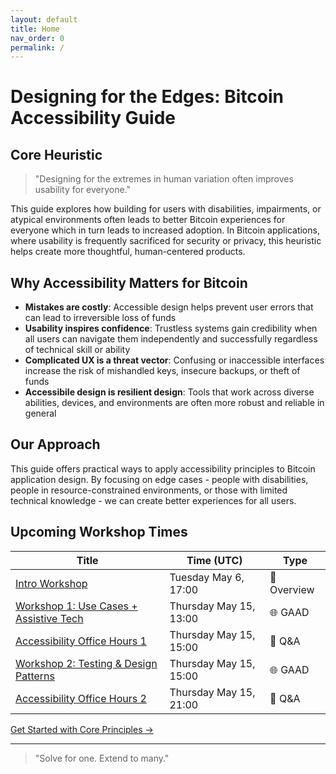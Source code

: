 ```yaml
---
layout: default
title: Home
nav_order: 0
permalink: /
---
```


# Designing for the Edges: Bitcoin Accessibility Guide

## Core Heuristic

> "Designing for the extremes in human variation often improves usability for everyone."

This guide explores how building for users with disabilities, impairments, or atypical environments often leads to better Bitcoin experiences for everyone which in turn leads to increased adoption. In Bitcoin applications, where usability is frequently sacrificed for security or privacy, this heuristic helps create more thoughtful, human-centered products.

## Why Accessibility Matters for Bitcoin

- **Mistakes are costly**: Accessible design helps prevent user errors that can lead to irreversible loss of funds
- **Usability inspires confidence**: Trustless systems gain credibility when all users can navigate them independently and successfully regardless of technical skill or ability
- **Complicated UX is a threat vector**: Confusing or inaccessible interfaces increase the risk of mishandled keys, insecure backups, or theft of funds
- **Accessibile design is resilient design**: Tools that work across diverse abilities, devices, and environments are often more robust and reliable in general

## Our Approach

This guide offers practical ways to apply accessibility principles to Bitcoin application design. By focusing on edge cases - people with disabilities, people in resource-constrained environments, or those with limited technical knowledge - we can create better experiences for all users.

## Upcoming Workshop Times

| Title | Time (UTC) | Type |
|-------|------------|------|
| [Intro Workshop](https://github.com/BitcoinDesign/Meta/issues/780) | Tuesday May 6, 17:00| 🧠 Overview |
| [Workshop 1: Use Cases + Assistive Tech](https://github.com/BitcoinDesign/Meta/issues/783) | Thursday May 15, 13:00 | 🌐 GAAD |
| [Accessibility Office Hours 1](https://github.com/BitcoinDesign/Meta/issues/784) | Thursday May 15, 15:00 | 💬 Q&A |
| [Workshop 2: Testing & Design Patterns](https://github.com/BitcoinDesign/Meta/issues/785) | Thursday May 15, 15:00 | 🌐 GAAD |
| [Accessibility Office Hours 2]() | Thursday May 15, 21:00 | 💬 Q&A |

[Get Started with Core Principles →](principles.html)

---

> "Solve for one. Extend to many."
